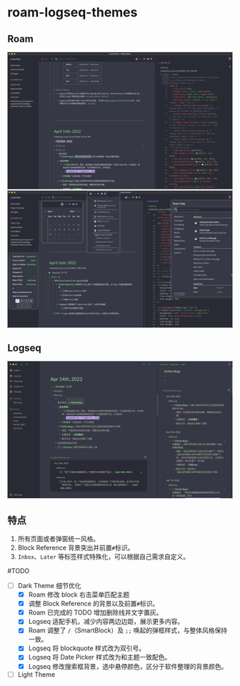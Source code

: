 # roam-logseq-themes

## Roam
![](Snipaste_2022-04-17_10-52-33.png)
![](Snipaste_2022-04-17_11-13-10.png)

## Logseq
![](Snipaste_2022-04-17_14-47-32.png)

## 特点
1. 所有页面或者弹窗统一风格。
2. Block Reference 背景突出并前置`#`标识。
3. `Inbox`、`Later` 等标签样式特殊化，可以根据自己需求自定义。

#TODO
 - [ ] Dark Theme 细节优化
   - [x] Roam 修改 block 右击菜单匹配主题
   - [x] 调整 Block Reference 的背景以及前置`#`标识。
   - [x] Roam 已完成的 TODO 增加删除线并文字置灰。
   - [x] Logseq 适配手机，减少内容两边边距，展示更多内容。
   - [x] Roam 调整了 `/`（SmartBlock）及 `;;` 唤起的弹框样式，与整体风格保持一致。
   - [x] Logseq 将 blockquote 样式改为双引号。
   - [x] Logseq 将 Date Picker 样式改为和主题一致配色。
   - [X] Logseq 修改搜索框背景，选中悬停颜色，区分于软件整理的背景颜色。
 - [ ] Light Theme
